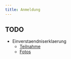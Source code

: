 ```yaml
---
title: Anmeldung
---
```


## TODO

- Einverstaendniserklaerung
  - [Teilnahme](https://github.com/coderdojo-linz/coderdojo-linz.github.io/blob/master/infos/EinverstaendniserklaerungTeilnahme.docx)
  - [Fotos](https://github.com/coderdojo-linz/coderdojo-linz.github.io/blob/master/infos/EinverstaendniserklaerungFotosVideos.docx)
